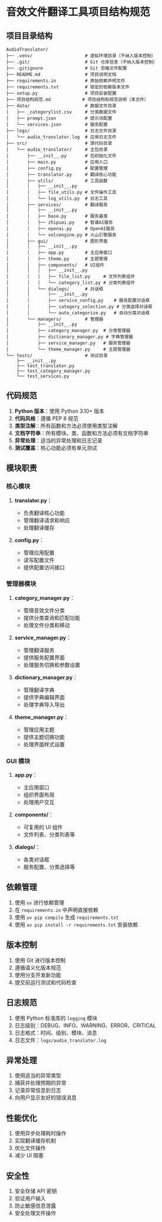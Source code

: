 # 音效文件翻译工具项目结构规范

## 项目目录结构

```
AudioTranslator/
├── .venv/                    # 虚拟环境目录（不纳入版本控制）
├── .git/                     # Git 仓库信息（不纳入版本控制）
├── .gitignore                # Git 忽略文件配置
├── README.md                 # 项目说明文档
├── requirements.in           # 原始依赖声明文件
├── requirements.txt          # 锁定的依赖版本文件
├── setup.py                  # 项目安装配置
├── 项目结构规范.md            # 项目结构和规范说明（本文件）
├── data/                     # 数据文件目录
│   ├── _categorylist.csv     # 分类数据文件
│   ├── prompt.json           # 提示词配置
│   └── services.json         # 服务配置
├── logs/                     # 日志文件目录
│   └── audio_translator.log  # 应用日志文件
├── src/                      # 源代码目录
│   └── audio_translator/     # 主包目录
│       ├── __init__.py       # 包初始化文件
│       ├── main.py           # 应用入口
│       ├── config.py         # 配置管理
│       ├── translator.py     # 翻译核心功能
│       ├── utils/            # 工具函数
│       │   ├── __init__.py
│       │   ├── file_utils.py # 文件操作工具
│       │   └── log_utils.py  # 日志工具
│       ├── services/         # 翻译服务
│       │   ├── __init__.py
│       │   ├── base.py       # 服务基类
│       │   ├── zhipuai.py    # 智谱AI服务
│       │   ├── openai.py     # OpenAI服务
│       │   └── volcengine.py # 火山引擎服务
│       ├── gui/              # 图形界面
│       │   ├── __init__.py
│       │   ├── app.py        # 主应用窗口
│       │   ├── theme.py      # 主题管理
│       │   ├── components/   # UI组件
│       │   │   ├── __init__.py
│       │   │   ├── file_list.py     # 文件列表组件
│       │   │   └── category_list.py # 分类列表组件
│       │   └── dialogs/      # 对话框
│       │       ├── __init__.py
│       │       ├── service_config.py    # 服务配置对话框
│       │       ├── category_selection.py # 分类选择对话框
│       │       └── auto_categorize.py   # 自动分类对话框
│       └── managers/         # 管理器
│           ├── __init__.py
│           ├── category_manager.py  # 分类管理器
│           ├── dictionary_manager.py # 字典管理器
│           ├── service_manager.py   # 服务管理器
│           └── theme_manager.py     # 主题管理器
└── tests/                    # 测试目录
    ├── __init__.py
    ├── test_translator.py
    ├── test_category_manager.py
    └── test_services.py
```

## 代码规范

1. **Python 版本**：使用 Python 3.10+ 版本
2. **代码风格**：遵循 PEP 8 规范
3. **类型注解**：所有函数和方法必须使用类型注解
4. **文档字符串**：所有模块、类、函数和方法必须有文档字符串
5. **异常处理**：适当的异常处理和日志记录
6. **测试覆盖**：核心功能必须有单元测试

## 模块职责

### 核心模块

1. **translator.py**：
   - 负责翻译核心功能
   - 管理翻译请求和响应
   - 处理翻译缓存

2. **config.py**：
   - 管理应用配置
   - 读写配置文件
   - 提供配置访问接口

### 管理器模块

1. **category_manager.py**：
   - 管理音效文件分类
   - 提供分类查询和匹配功能
   - 处理文件分类和移动

2. **service_manager.py**：
   - 管理翻译服务
   - 提供服务配置界面
   - 处理服务切换和参数设置

3. **dictionary_manager.py**：
   - 管理翻译字典
   - 提供字典编辑界面
   - 处理字典导入导出

4. **theme_manager.py**：
   - 管理应用主题
   - 提供主题切换功能
   - 处理界面样式设置

### GUI 模块

1. **app.py**：
   - 主应用窗口
   - 组织界面布局
   - 处理用户交互

2. **components/**：
   - 可复用的 UI 组件
   - 文件列表、分类列表等

3. **dialogs/**：
   - 各类对话框
   - 服务配置、分类选择等

## 依赖管理

1. 使用 `uv` 进行依赖管理
2. 在 `requirements.in` 中声明直接依赖
3. 使用 `uv pip compile` 生成 `requirements.txt`
4. 使用 `uv pip install -r requirements.txt` 安装依赖

## 版本控制

1. 使用 Git 进行版本控制
2. 遵循语义化版本规范
3. 使用分支开发新功能
4. 提交前运行测试和代码检查

## 日志规范

1. 使用 Python 标准库的 `logging` 模块
2. 日志级别：DEBUG、INFO、WARNING、ERROR、CRITICAL
3. 日志格式：时间、级别、模块、消息
4. 日志文件：`logs/audio_translator.log`

## 异常处理

1. 使用适当的异常类型
2. 捕获并处理预期的异常
3. 记录异常信息到日志
4. 向用户显示友好的错误消息

## 性能优化

1. 使用异步处理耗时操作
2. 实现翻译缓存机制
3. 优化文件操作
4. 减少 UI 阻塞

## 安全性

1. 安全存储 API 密钥
2. 验证用户输入
3. 防止敏感信息泄露
4. 安全处理文件操作 